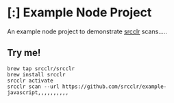 # [:] Example Node Project

An example node project to demonstrate [srcclr](https://www.srcclr.com) scans.....

## Try me!

```
brew tap srcclr/srcclr
brew install srcclr
srcclr activate
srcclr scan --url https://github.com/srcclr/example-javascript,,,,,,,,,,
```
